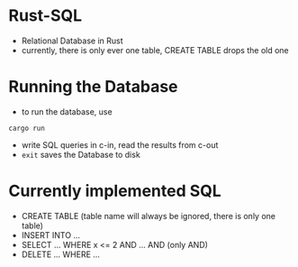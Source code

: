 # Rust-SQL
- Relational Database in Rust
- currently, there is only ever one table, CREATE TABLE drops the old one

# Running the Database
- to run the database, use
```
cargo run
```
- write SQL queries in c-in, read the results from c-out
- `exit` saves the Database to disk

# Currently implemented SQL
- CREATE TABLE (table name will always be ignored, there is only one table)
- INSERT INTO ...
- SELECT ... WHERE x <= 2 AND ... AND (only AND)
- DELETE ... WHERE ...
